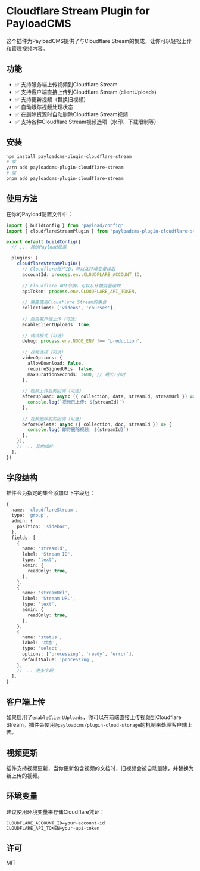 # Cloudflare Stream Plugin for PayloadCMS

这个插件为PayloadCMS提供了与Cloudflare Stream的集成，让你可以轻松上传和管理视频内容。

## 功能

- ✅ 支持服务端上传视频到Cloudflare Stream
- ✅ 支持客户端直接上传到Cloudflare Stream (clientUploads)
- ✅ 支持更新视频（替换旧视频）
- ✅ 自动跟踪视频处理状态
- ✅ 在删除资源时自动删除Cloudflare Stream视频
- ✅ 支持各种Cloudflare Stream视频选项（水印、下载限制等）

## 安装

```bash
npm install payloadcms-plugin-cloudflare-stream
# 或
yarn add payloadcms-plugin-cloudflare-stream
# 或
pnpm add payloadcms-plugin-cloudflare-stream
```

## 使用方法

在你的Payload配置文件中：

```typescript
import { buildConfig } from 'payload/config'
import { cloudflareStreamPlugin } from 'payloadcms-plugin-cloudflare-stream'

export default buildConfig({
  // ... 其他Payload配置

  plugins: [
    cloudflareStreamPlugin({
      // Cloudflare账户ID，可以从环境变量读取
      accountId: process.env.CLOUDFLARE_ACCOUNT_ID,
      
      // Cloudflare API令牌，可以从环境变量读取
      apiToken: process.env.CLOUDFLARE_API_TOKEN,
      
      // 需要使用Cloudflare Stream的集合
      collections: ['videos', 'courses'],
      
      // 启用客户端上传（可选）
      enableClientUploads: true,
      
      // 调试模式（可选）
      debug: process.env.NODE_ENV !== 'production',
      
      // 视频选项（可选）
      videoOptions: {
        allowDownload: false,
        requireSignedURLs: false,
        maxDurationSeconds: 3600, // 最大1小时
      },
      
      // 视频上传后的回调（可选）
      afterUpload: async ({ collection, data, streamId, streamUrl }) => {
        console.log(`视频已上传: ${streamId}`)
      },
      
      // 视频删除前的回调（可选）
      beforeDelete: async ({ collection, doc, streamId }) => {
        console.log(`即将删除视频: ${streamId}`)
      },
    }),
    // ... 其他插件
  ],
})
```

## 字段结构

插件会为指定的集合添加以下字段组：

```typescript
{
  name: 'cloudflareStream',
  type: 'group',
  admin: {
    position: 'sidebar',
  },
  fields: [
    {
      name: 'streamId',
      label: 'Stream ID',
      type: 'text',
      admin: {
        readOnly: true,
      },
    },
    {
      name: 'streamUrl',
      label: 'Stream URL',
      type: 'text',
      admin: {
        readOnly: true,
      },
    },
    {
      name: 'status',
      label: '状态',
      type: 'select',
      options: ['processing', 'ready', 'error'],
      defaultValue: 'processing',
    },
    // ... 更多字段
  ],
}
```

## 客户端上传

如果启用了`enableClientUploads`，你可以在前端直接上传视频到Cloudflare Stream。插件会使用`@payloadcms/plugin-cloud-storage`的机制来处理客户端上传。

## 视频更新

插件支持视频更新，当你更新包含视频的文档时，旧视频会被自动删除，并替换为新上传的视频。

## 环境变量

建议使用环境变量来存储Cloudflare凭证：

```
CLOUDFLARE_ACCOUNT_ID=your-account-id
CLOUDFLARE_API_TOKEN=your-api-token
```

## 许可

MIT 
